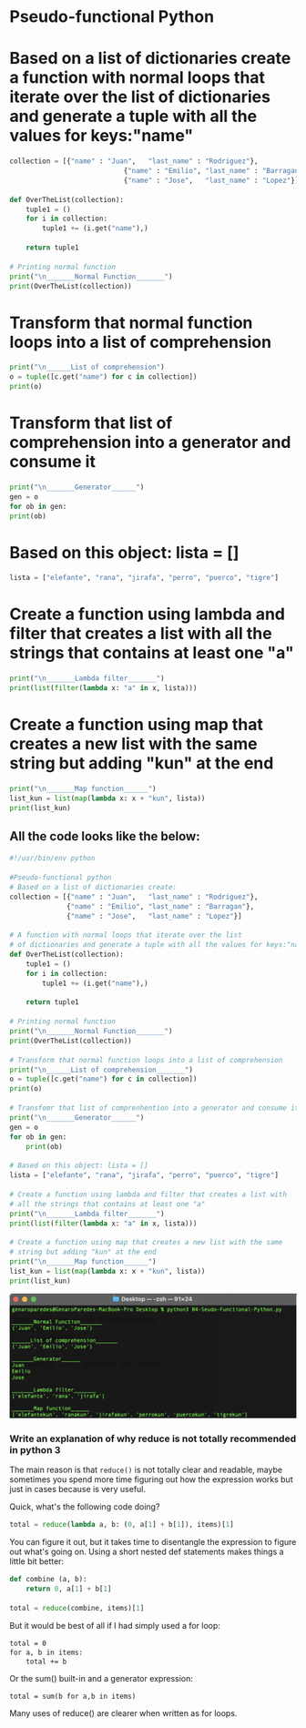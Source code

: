 # Pseudo-functional Python

# Based on a list of dictionaries create a function with normal loops that iterate over the list of dictionaries and generate a tuple with all the values for keys:"name"

```python
collection = [{"name" : "Juan",   "last_name" : "Rodriguez"},
							{"name" : "Emilio", "last_name" : "Barragan"},
							{"name" : "Jose",   "last_name" : "Lopez"}]

def OverTheList(collection):
	tuple1 = ()
	for i in collection:
		tuple1 += (i.get("name"),)

	return tuple1

# Printing normal function
print("\n_______Normal Function_______")
print(OverTheList(collection))
```

# Transform that normal function loops into a list of comprehension

```python
print("\n______List of comprehension")
o = tuple([c.get("name") for c in collection])
print(o)
```

# Transform that list of comprehension into a generator and consume it

```python
print("\n_______Generator______")
gen = o
for ob in gen:
print(ob)
```

# Based on this object: lista = []

```python
lista = ["elefante", "rana", "jirafa", "perro", "puerco", "tigre"]
```

# Create a function using lambda and filter that creates a list with all the strings that contains at least one "a"

```python
print("\n_______Lambda filter_______")
print(list(filter(lambda x: "a" in x, lista)))
```

# Create a function using map that creates a new list with the same string but adding "kun" at the end

```python
print("\n_______Map function______")
list_kun = list(map(lambda x: x + "kun", lista))
print(list_kun)
```

## All the code looks like the below:

```python
#!/usr/bin/env python

#Pseudo-functional python
# Based on a list of dictionaries create:
collection = [{"name" : "Juan",   "last_name" : "Rodriguez"},
              {"name" : "Emilio", "last_name" : "Barragan"},
              {"name" : "Jose",   "last_name" : "Lopez"}]

# A function with normal loops that iterate over the list
# of dictionaries and generate a tuple with all the values for keys:"name"
def OverTheList(collection):
    tuple1 = ()
    for i in collection:
        tuple1 += (i.get("name"),)

    return tuple1

# Printing normal function
print("\n_______Normal Function_______")    
print(OverTheList(collection))

# Transform that normal function loops into a list of comprehension
print("\n______List of comprehension_______")
o = tuple([c.get("name") for c in collection])
print(o)

# Transfomr that list of comprenhention into a generator and consume it
print("\n_______Generator______")
gen = o
for ob in gen:
    print(ob)

# Based on this object: lista = []
lista = ["elefante", "rana", "jirafa", "perro", "puerco", "tigre"]

# Create a function using lambda and filter that creates a list with
# all the strings that contains at least one "a"
print("\n_______Lambda filter_______")
print(list(filter(lambda x: "a" in x, lista)))

# Create a function using map that creates a new list with the same
# string but adding "kun" at the end
print("\n_______Map function______")
list_kun = list(map(lambda x: x + "kun", lista))
print(list_kun)
```

![Screen Shot 2021-09-21 at 1.51.21.png](Pseudo-functional%20Python%202913ce49bf3a429c9d151ff289a70f3d/Screen_Shot_2021-09-21_at_1.51.21.png)

### Write an explanation of why reduce is not totally recommended in python 3

The main reason is that `reduce()` is not totally clear and readable, maybe sometimes you spend more time figuring out how the expression works but just in cases because is very useful.

Quick, what's the following code doing?

```python
total = reduce(lambda a, b: (0, a[1] + b[1]), items)[1]
```

You can figure it out, but it takes time to disentangle the expression to figure out what's going on. Using a short nested def statements makes things a little bit better:

```python
def combine (a, b):
    return 0, a[1] + b[1]

total = reduce(combine, items)[1]
```

But it would be best of all if I had simply used a for loop:

```
total = 0
for a, b in items:
    total += b

```

Or the sum() built-in and a generator expression:

```
total = sum(b for a,b in items)

```

Many uses of reduce() are clearer when written as for loops.